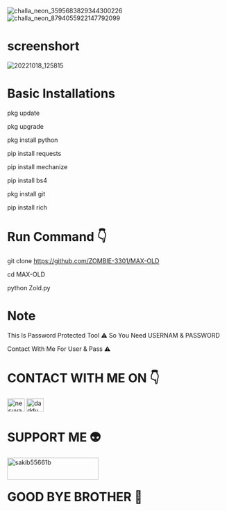 ![challa_neon_3595683829344300226](https://user-images.githubusercontent.com/103543395/196357640-dd03f941-091e-4b37-a90f-8d1f58f234a7.gif)
![challa_neon_8794055922147792099](https://user-images.githubusercontent.com/103543395/196357750-55a9c871-072e-4e07-875a-fe3eb4017325.gif)
# screenshort
![20221018_125815](https://user-images.githubusercontent.com/103543395/196358426-3fa5465e-0712-480e-b152-7b82b33c9b4c.jpg)
# Basic Installations

pkg update

pkg upgrade

pkg install python

pip install requests

pip install mechanize

pip install bs4

pkg install git

pip install rich

# Run Command 👇

git clone https://github.com/ZOMBIE-3301/MAX-OLD

cd MAX-OLD

python Zold.py

# Note 

This Is Password Protected Tool ⚠️ So You Need USERNAM & PASSWORD

Contact With Me For User & Pass ⚠️

# CONTACT WITH ME ON 👇

<a href="https://fb.com/Mr.1000000000000" target="blank"><img align="center" src="https://raw.githubusercontent.com/rahuldkjain/github-profile-readme-generator/master/src/images/icons/Social/facebook.svg" alt="nesuya.nesuya" height="30" width="40" /></a>
<a href="https://instagram.com/daddy_sakib_" target="blank"><img align="center" src="https://raw.githubusercontent.com/rahuldkjain/github-profile-readme-generator/master/src/images/icons/Social/instagram.svg" alt="daddy_sakib_" height="30" width="40" /></a>
</p>

# SUPPORT ME 👽
<p><a href="https://www.buymeacoffee.com/sakib55661b"> <img align="left" src="https://cdn.buymeacoffee.com/buttons/v2/default-yellow.png" height="50" width="210" alt="sakib55661b" /></a></p><br><br>

# GOOD BYE BROTHER 💓
